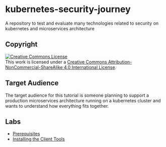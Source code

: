 # kubernetes-security-journey
A repository to test and evaluate many technologies related to security on kubernetes and microservices architecture

## Copyright

<a rel="license" href="http://creativecommons.org/licenses/by-nc-sa/4.0/"><img alt="Creative Commons License" style="border-width:0" src="https://i.creativecommons.org/l/by-nc-sa/4.0/88x31.png" /></a><br />This work is licensed under a <a rel="license" href="http://creativecommons.org/licenses/by-nc-sa/4.0/">Creative Commons Attribution-NonCommercial-ShareAlike 4.0 International License</a>.

## Target Audience

The target audience for this tutorial is someone planning to support a production microservices architecture running on a kubernetes cluster and wants to understand how everything fits together.

## Labs

* [Prerequisites](docs/01-prerequisites.md)
* [Installing the Client Tools](docs/02-client-tools.md)
